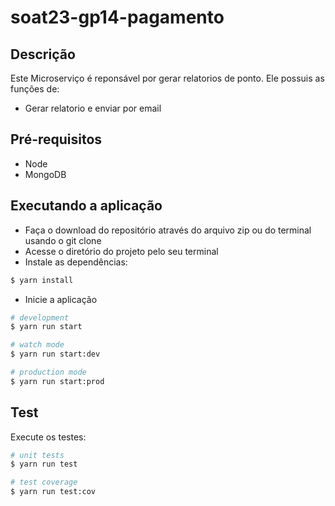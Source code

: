 # soat23-gp14-pagamento

## Descrição
Este Microserviço é reponsável por gerar relatorios de ponto.
Ele possuis as funções de:
- Gerar relatorio e enviar por email

## Pré-requisitos
- Node
- MongoDB

## Executando a aplicação
- Faça o download do repositório através do arquivo zip ou do terminal usando o git clone
- Acesse o diretório do projeto pelo seu terminal
- Instale as dependências:
```bash
$ yarn install
```
- Inicie a aplicação
```bash
# development
$ yarn run start

# watch mode
$ yarn run start:dev

# production mode
$ yarn run start:prod
```

## Test
Execute os testes:
```bash
# unit tests
$ yarn run test

# test coverage
$ yarn run test:cov
```
